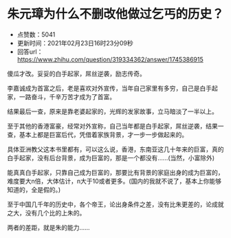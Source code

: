 # 朱元璋为什么不删改他做过乞丐的历史？
- 点赞数：5041
- 更新时间：2021年02月23日16时23分09秒
- 回答url：https://www.zhihu.com/question/319334362/answer/1745386915
<body>
 <p data-pid="RAnCvG2m">傻瓜才改。妥妥的白手起家，屌丝逆袭，励志传奇。</p>
 <p data-pid="nM1KxH1W">李嘉诚成为首富之后，老是喜欢对外宣传，当年自己家里有多穷，自己是白手起家，一路奋斗，千辛万苦才成为了首富。</p>
 <p data-pid="4OBPzgW2">结果最后一查，原来是靠老婆起家的，光辉的发家故事，立马暗淡了一半以上。</p>
 <p data-pid="tb3K-FvL">至于其他的香港富豪，经常对外宣称，自己当年都是白手起家，屌丝逆袭，结果一查，基本上都是巨富后代，凭借着家族背景，才一步一步做起来的。</p>
 <p data-pid="xwE0GLb7">具体亚洲教父这本书里都有，可以这么说，香港，东南亚这几十年来的巨富，真的白手起家，没有后台背景，成为巨富的，那是一个都没有……(当然，小富除外)</p>
 <p data-pid="X7rMNEAK">能真真白手起家，只靠自己成为巨富的，那要比有背景的家庭出身的成为巨富的，难度要大n倍，大体估计，n大于10或者更多。(国内的我就不说了，基本上你能够知道的，全是假的。)</p>
 <p data-pid="9E954zzP">至于中国几千年的历史中，各个帝王，论出身条件之差，没有比朱更差的，论成就之大，没有几个比的上朱的。</p>
 <p data-pid="D8cKPQJ4">两者的差距，就是朱的能力……</p>
</body>
